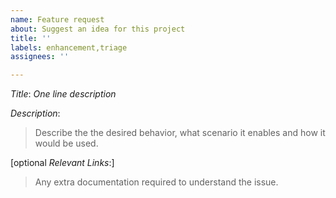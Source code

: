 ```yaml
---
name: Feature request
about: Suggest an idea for this project
title: ''
labels: enhancement,triage
assignees: ''

---
```


*Title*: *One line description*

*Description*:
>Describe the the desired behavior, what scenario it enables and how it
would be used.

[optional *Relevant Links*:]
>Any extra documentation required to understand the issue.